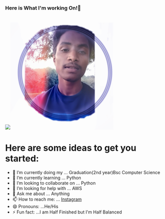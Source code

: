 ### Here is What I'm working On!👋
![](GitHub/About/Images/logo.png)![](Ameetms.png)
# Here are some ideas to get you started:

- 🔭 I’m currently doing my ...  Graduation(2nd year)Bsc Computer Science
- 🌱 I’m currently learning ...  Python
- 👯 I’m looking to collaborate on ...  Python
- 🤔 I’m looking for help with ...  AWS
- 💬 Ask me about ...  Anything
- 📫 How to reach me: ...  [Instagram](https://www.instagram.com/ameet_m.s/?hl=en)
- 😄 Pronouns: ...He/His
- ⚡ Fun fact: ...I am Half Finished but I'm Half Balanced
